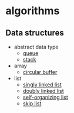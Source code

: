# algorithms

## Data structures

- abstract data type
  - [queue](\data-structures\adt\queue\double-ended-queue.py)
  - [stack](\data-structures\adt\stack\stack-linked-list.py)
- array
  - [circular buffer](\data-structures\array\circular-buffer\circular-buffer.cpp)
- list
  - [singly linked list](\data-structures\list\singly-linked-list.py)
  - [doubly linked list](\data-structures\list\doubly-linked-list.py)
  - [self-organizing list](\data-structures\list\self-organizing-list.py)
  - [skip list](\data-structures\list\skip-list.py)